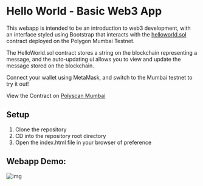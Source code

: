 # Hello World - Basic Web3 App

This webapp is intended to be an introduction to web3 development, with an interface styled using Bootstrap that interacts with the [helloworld.sol](blockchain/helloworld.sol) contract deployed on the Polygon Mumbai Testnet.

The HelloWorld.sol contract stores a string on the blockchain representing a message, and the auto-updating ui allows you to view and update the message stored on the blockchain.

Connect your wallet using MetaMask, and switch to the Mumbai testnet to try it out!

View the Contract on [Polyscan Mumbai](https://mumbai.polygonscan.com/address/0x09AE791F1Dc099aa9E155c8adc3c4222c41D4CA1)

## Setup

1. Clone the repository
2. CD into the repository root directory
3. Open the index.html file in your browser of preference

## Webapp Demo:

![img](https://i.ibb.co/XJyyCVL/Screen-Shot-2023-03-08-at-6-53-36-PM.png)
